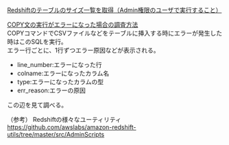 [Redshiftのテーブルのサイズ一覧を取得（Admin権限のユーザで実行すること）](/redshift/table_size_summary_check.sql)

[COPY文の実行がエラーになった場合の調査方法](/redshift/copy_error_check.sql)  
COPYコマンドでCSVファイルなどをテーブルに挿入する時にエラーが発生した時はこのSQLを実行。  
エラー行ごとに、1行ずつエラー原因などが表示される。  

* line_number:エラーになった行
* colname:エラーになったカラム名
* type:エラーになったカラムの型
* err_reason:エラーの原因

この辺を見て調べる。


（参考）
Redshiftの様々なユーティリティ 
https://github.com/awslabs/amazon-redshift-utils/tree/master/src/AdminScripts 

